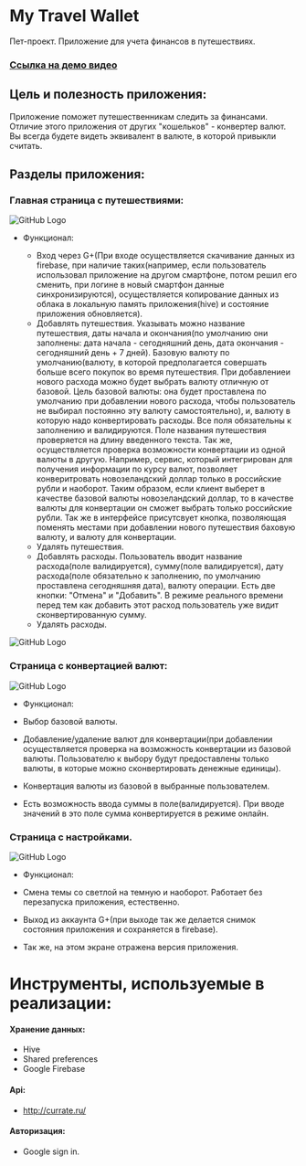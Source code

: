 # My Travel Wallet

Пет-проект. Приложение для учета финансов в путешествиях.
### [Ссылка на демо видео](https://yadi.sk/i/2ctZHvkMyEo79g)

## Цель и полезность приложения:
Приложение поможет путешественникам следить за финансами. Отличие этого приложения от других "кошельков" - конвертер валют. Вы всегда будете видеть эквивалент в валюте, в которой привыкли считать.

## Разделы приложения:

### Главная страница с путешествиями:

![GitHub Logo](https://disk.yandex.ru/client/disk/скрины%20%20my_travel_wallet?idApp=client&dialog=slider&idDialog=%2Fdisk%2Fскрины%20%20my_travel_wallet%2Fhome_page.png)

  * Функционал:
  
    * Вход через G+(При входе осуществляется скачивание данных из firebase, при наличие таких(например, если пользователь использовал приложение на другом смартфоне, потом решил его сменить, при логине в новый смартфон данные синхронизируются), осуществляется копирование данных из облака в локальную память приложения(hive) и состояние приложения обновляется).
    * Добавлять путешествия.
      Указывать можно название путешествия, даты начала и окончания(по умолчанию они заполнены: дата начала - сегодняшний день, дата окончания - сегодняшний день + 7 дней). Базовую валюту по умолчанию(валюту, в которой предполагается совершать больше всего покупок во время путешествия. При добавлениеи нового расхода можно будет выбрать валюту отличную от базовой. Цель базовой валюты: она будет проставлена по умолчанию при добавлении нового расхода, чтобы пользователь не выбирал постоянно эту валюту самостоятельно), и, валюту в которую надо конвертировать расходы. Все поля обязательны к заполнению и валидируются. Поле названия путешествия проверяется на длину введенного текста. 
Так же, осуществляется проверка возможности конвертации из одной валюты в другую. Например, сервис, который интегрирован для получения информации по курсу валют, позволяет конверитровать новозеландский доллар только в российские рубли и наоборот. Таким образом, если клиент выберет в качестве базовой валюты новозеландский доллар, то в качестве валюты для конвертации он сможет выбрать только российские рубли. Так же в интерфейсе присутсвует кнопка, позволяющая поменять местами при добавлении нового путешествия баховую валюту, и валюту для конвертации.
    * Удалять путешествия.
    * Добавлять расходы.
     Пользователь вводит название расхода(поле валидируется), сумму(поле валидируется), дату расхода(поле обязательно к заполнению, по умолчанию проставлена сегодняшняя дата), валюту операции. Есть две кнопки: "Отмена" и "Добавить". В режиме реального времени перед тем как добавить этот расход пользователь уже видит сконвертированную сумму.
    * Удалять расходы.

![GitHub Logo](https://downloader.disk.yandex.ru/preview/e094bf7913d210a5f078ea17313c8323f7bf3cca37be61edf6981b7616d2d4b4/5e70ecd2/OrOPFgBoFxs1OfdGTsVbzfPAOmKQcINwNpqe3Hv7CpkUCsSwWgbLIjZFMP-G7amQp9ACyMkTYMuEYjz0dzHKGQ==?uid=0&filename=add_new_travel.png&disposition=inline&hash=&limit=0&content_type=image%2Fpng&tknv=v2&owner_uid=172518326&size=2048x2048)

### Страница с конвертацией валют:

![GitHub Logo](https://downloader.disk.yandex.ru/preview/ce02c456539ea2f598a9dc3201e2fac4c37d058186b9a2c368a91ba2c80870ae/5e70f36f/EQhs882bSEG1Q0UkDpA-CodSiBA7LeCJEUrOeDvG4ngu_Qhi9m3-RG8JSbZ1i063OBVDcp8Oyw2c_fv_ttk7pg==?uid=0&filename=currency_page.png&disposition=inline&hash=&limit=0&content_type=image%2Fpng&tknv=v2&owner_uid=172518326&size=2048x2048)

 * Функционал:
 
  * Выбор базовой валюты.
  * Добавление/удаление валют для конвертации(при добавлении осуществляется проверка на возможность конвертации из базовой валюты. Пользователю к выбору будут предоставлены только валюты, в которые можно сконвертировать денежные единицы).
  * Конвертация валюты из базовой в выбранные пользователем.
  * Есть возможность ввода суммы в поле(валидируется). При вводе значений в это поле сумма конвертируется в режиме онлайн.

### Страница с настройками.

![GitHub Logo](https://downloader.disk.yandex.ru/preview/bad4badb29542f8181c9a154ef60ad630ed00c1ca9edf90a9079d48d5607b9dd/5e70f392/0u7x3Oa0l2LQ-R5jaZRVGCE7es_6DRuG-aEvJn7Yd0H_GlWuWzjrYCbQ-Z8p0X0Sld0FksSDdDCLWz--5YuBHA==?uid=0&filename=settings_page.png&disposition=inline&hash=&limit=0&content_type=image%2Fpng&tknv=v2&owner_uid=172518326&size=2048x2048)

 * Функционал:
 
  * Смена темы со светлой на темную и наоборот.
   Работает без перезапуска приложения, естественно.
  * Выход из аккаунта G+(при выходе так же делается снимок состояния приложения и сохраняется в firebase).
  * Так же, на этом экране отражена версия приложения.

# Инструменты, используемые в реализации:

#### Хранение данных:
 * Hive
 * Shared preferences
 * Google Firebase
 
#### Api:
 * http://currate.ru/
 
#### Авторизация:
 * Google sign in.
